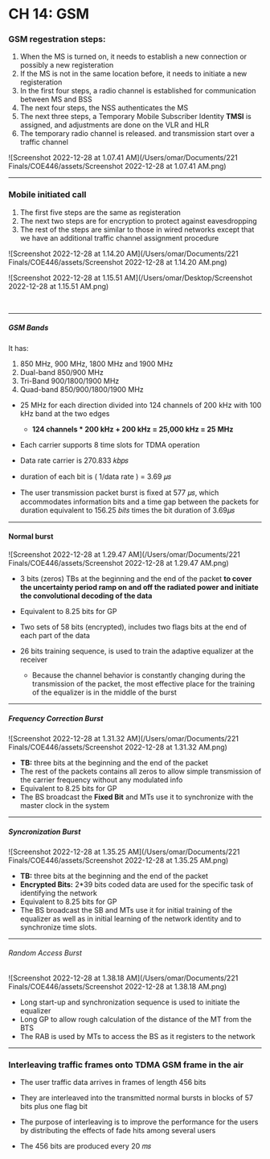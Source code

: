 # CH 14: GSM



### GSM regestration steps:

1. When the MS is turned on, it needs to establish a new connection or possibly a new registeration
2. If the MS is not in the same location before, it needs to initiate a new registeration
3. In the first four steps, a radio channel is established for communication between MS and BSS
4. The next four steps, the NSS authenticates the MS
5. The next three steps, a Temporary Mobile Subscriber Identity **TMSI** is assigned, and adjustments are done on the VLR and HLR
6. The temporary radio channel is released. and transmission start over a traffic channel

![Screenshot 2022-12-28 at 1.07.41 AM](/Users/omar/Documents/221 Finals/COE446/assets/Screenshot 2022-12-28 at 1.07.41 AM.png)

------

### Mobile initiated call

1. The first five steps are the same as registeration
2. The next two steps are for encryption to protect against eavesdropping
3. The rest of the steps are similar to those in wired networks except that we have an additional traffic channel assignment procedure

![Screenshot 2022-12-28 at 1.14.20 AM](/Users/omar/Documents/221 Finals/COE446/assets/Screenshot 2022-12-28 at 1.14.20 AM.png)



![Screenshot 2022-12-28 at 1.15.51 AM](/Users/omar/Desktop/Screenshot 2022-12-28 at 1.15.51 AM.png)

​	

------

##### GSM Bands

It has:

1. 850 MHz, 900 MHz, 1800 MHz and 1900 MHz
2. Dual-band 850/900 MHz
3. Tri-Band 900/1800/1900 MHz
4. Quad-band 850/900/1800/1900 MHz

- 25 MHz for each direction divided into 124 channels of 200 kHz with 100 kHz band at the two edges
   - **124 channels * 200 kHz + 200 kHz = 25,000 kHz = 25 MHz**

- Each carrier supports 8 time slots for TDMA operation
- Data rate carrier is 270.833 𝑘𝑏𝑝𝑠 
- duration of each bit is ( 1/data rate ) = 3.69 𝜇𝑠
- The user transmission packet burst is fixed at
   577 𝜇𝑠, which accommodates information bits and a time gap between the packets for duration equivalent to 156.25 𝑏𝑖𝑡𝑠 times the bit duration of 3.69𝜇𝑠

------

#### Normal burst

![Screenshot 2022-12-28 at 1.29.47 AM](/Users/omar/Documents/221 Finals/COE446/assets/Screenshot 2022-12-28 at 1.29.47 AM.png)

- 3 bits (zeros) TBs at the beginning and the end of the packet **to cover the uncertainty period ramp on and off the radiated power and initiate the convolutional decoding of the data**

- Equivalent to 8.25 bits for GP
- Two sets of 58 bits (encrypted), includes two flags bits at the end of each part of the data
- 26 bits training sequence, is used to train the adaptive equalizer at the receiver
  - Because the channel behavior is constantly changing during the transmission of the packet, the most effective place for the training of the equalizer is in the middle of the burst

------

##### Frequency Correction Burst

![Screenshot 2022-12-28 at 1.31.32 AM](/Users/omar/Documents/221 Finals/COE446/assets/Screenshot 2022-12-28 at 1.31.32 AM.png)

- **TB:** three bits at the beginning and the end of the packet
- The rest of the packets contains all zeros to allow simple transmission of the carrier frequency without any modulated info
- Equivalent to 8.25 bits for GP
- The BS broadcast the **Fixed Bit** and MTs use it to synchronize with the master clock in the system

------

##### Syncronization Burst

![Screenshot 2022-12-28 at 1.35.25 AM](/Users/omar/Documents/221 Finals/COE446/assets/Screenshot 2022-12-28 at 1.35.25 AM.png)

- **TB:** three bits at the beginning and the end of the packet
- **Encrypted Bits:** 2*39 bits coded data are used for the specific task of identifying the network
- Equivalent to 8.25 bits for GP
- The BS broadcast the SB and MTs use it for initial training of the equalizer as well as in initial learning of the network identity and to synchronize time slots.

------

###### Random Access Burst

![Screenshot 2022-12-28 at 1.38.18 AM](/Users/omar/Documents/221 Finals/COE446/assets/Screenshot 2022-12-28 at 1.38.18 AM.png)

- Long start-up and synchronization sequence is used to initiate the equalizer
- Long GP to allow rough calculation of the distance of the MT from the BTS
- The RAB is used by MTs to access the BS as it registers to the network

------

### Interleaving traffic frames onto TDMA GSM frame in the air

- The user traffic data arrives in frames of length 456 bits

- They are interleaved into the transmitted normal bursts in blocks of 57 bits plus one flag bit

- The purpose of interleaving is to improve the performance for the users by distributing the effects of fade hits among several users

- The 456 bits are produced every 20 𝑚𝑠

  


